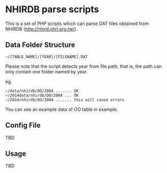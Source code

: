 # NHIRDB parse scripts

This is a set of PHP scripts which can parse DAT files
obtained from NHIRDB (http://nhird.nhri.org.tw/).


## Data Folder Structure

```
~/[TABLE_NAME]/[YEAR]/[FILENAME].DAT
```

Please note that the script detects year from file path,
that is, the path can only contain one folder named by year.

eg.

```
~/data/nhirdb/OO/2004 ....... OK
~/2014data/nhirdb/OO/2004 ... OK
~/2014/nhirdb/OO/2004 ....... this will cause errors
```

You can see an example data of OO table in example.


## Config File

TBD


## Usage

TBD
